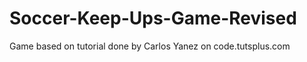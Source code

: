 Soccer-Keep-Ups-Game-Revised
============================

Game based on tutorial done by Carlos Yanez on code.tutsplus.com
